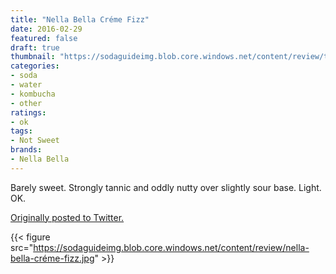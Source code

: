 ```yaml
---
title: "Nella Bella Créme Fizz"
date: 2016-02-29
featured: false
draft: true
thumbnail: "https://sodaguideimg.blob.core.windows.net/content/review/thumbs/nella-bella-créme-fizz.jpg"
categories:
- soda
- water
- kombucha
- other
ratings:
- ok
tags:
- Not Sweet
brands:
- Nella Bella
---
```


Barely sweet. Strongly tannic and oddly nutty over slightly sour base. Light. OK.

[Originally posted to Twitter.](https://twitter.com/Cavorter/status/704380538488881152)

{{< figure src="https://sodaguideimg.blob.core.windows.net/content/review/nella-bella-créme-fizz.jpg" >}}

